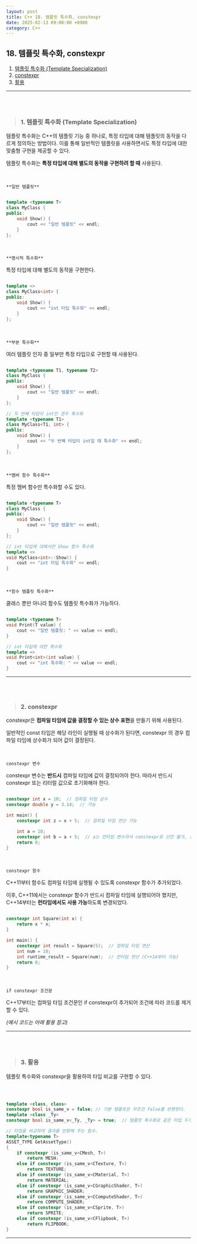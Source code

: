 ```yaml
---
layout: post
title: C++ 18. 템플릿 특수화, constexpr
date: 2025-02-13 09:00:00 +0900
category: C++
---
```


## 18. 템플릿 특수화, constexpr

1. [템플릿 특수화 (Template Specialization)](#1-템플릿-특수화-template-specialization)
2. [constexpr](#2-constexpr)
3. [활용](#3-활용)

---

<br><br>

>### 1. 템플릿 특수화 (Template Specialization)

템플릿 특수화는 C++의 템플릿 기능 중 하나로, 특정 타입에 대해 템플릿의 동작을 다르게 정의하는 방법이다. 이를 통해 일반적인 템플릿을 사용하면서도 특정 타입에 대한 맞춤형 구현을 제공할 수 있다.

템플릿 특수화는 **특정 타입에 대해 별도의 동작을 구현하려 할 때** 사용된다.

<br>

    **일반 템플릿**

```cpp

template <typename T>
class MyClass {
public:
    void Show() {
        cout << "일반 템플릿" << endl;
    }
};

```

<br>

    **명시적 특수화**

특정 타입에 대해 별도의 동작을 구현한다.

```cpp

template <>
class MyClass<int> {
public:
    void Show() {
        cout << "int 타입 특수화" << endl;
    }
};

```

<br>

    **부분 특수화**

여러 템플릿 인자 중 일부만 특정 타입으로 구현할 때 사용된다.

```cpp

template <typename T1, typename T2>
class MyClass {
public:
    void Show() {
        cout << "일반 템플릿" << endl;
    }
};

// 두 번째 타입이 int인 경우 특수화
template <typename T1>
class MyClass<T1, int> {
public:
    void Show() {
        cout << "두 번째 타입이 int일 때 특수화" << endl;
    }
};

```

<br>

    **멤버 함수 특수화**

특정 멤버 함수만 특수화할 수도 있다.

```cpp

template <typename T>
class MyClass {
public:
    void Show() {
        cout << "일반 템플릿" << endl;
    }
};

// int 타입에 대해서만 Show 함수 특수화
template <>
void MyClass<int>::Show() {
    cout << "int 타입 특수화" << endl;
}

```

<br>

    **함수 템플릿 특수화**

클래스 뿐만 아니라 함수도 템플릿 특수화가 가능하다.

```cpp

template <typename T>
void Print(T value) {
    cout << "일반 템플릿: " << value << endl;
}

// int 타입에 대한 특수화
template <>
void Print<int>(int value) {
    cout << "int 특수화: " << value << endl;
}

```

---

<br><br>

>### 2. constexpr

constexpr은 **컴파일 타임에 값을 결정할 수 있는 상수 표현**을 만들기 위해 사용된다.

일반적인 const 타입은 해당 라인이 실행될 때 상수화가 된다면, constexpr 의 경우 컴파일 타임에 상수화가 되어 값이 결정된다.

<br>

    constexpr 변수

constexpr 변수는 **반드시** 컴파일 타임에 값이 결정되어야 한다. 따라서 반드시 constexpr 또는 리터럴 값으로 초기화해야 한다.

```cpp

constexpr int x = 10;  // 컴파일 타임 상수
constexpr double y = 3.14;  // 가능

int main() {
    constexpr int z = x + 5;  // 컴파일 타임 연산 가능

    int a = 10;
    constexpr int b = a + 5;  // a는 런타임 변수라서 constexpr로 선언 불가, 컴파일 에러
    return 0;
}

```

<br>

    constexpr 함수

C++11부터 함수도 컴파일 타임에 실행될 수 있도록 constexpr 함수가 추가되었다.

이후, C++11에서는 constexpr 함수가 반드시 컴파일 타임에 실행되어야 했지만, C++14부터는 **런타임에서도 사용 가능**하도록 변경되었다.

```cpp

constexpr int Square(int x) {
    return x * x;
}

int main() {
    constexpr int result = Square(5);  // 컴파일 타임 연산
    int num = 10;
    int runtime_result = Square(num);  // 런타임 연산 (C++14부터 가능)
    return 0;
}

```

<br>

    if constexpr 조건문

C++17부터는 컴파일 타임 조건문인 if constexpr이 추가되어 조건에 따라 코드를 제거할 수 있다.

*(예시 코드는 아래 활용 참고)*


---

<br><br>

>### 3. 활용

템플릿 특수화와 constexpr을 활용하여 타입 비교를 구현할 수 있다.

<br>

```cpp

template <class, class>
constexpr bool is_same_v = false; // 기본 템플릿은 무조건 false를 반환한다.
template <class _Ty>
constexpr bool is_same_v<_Ty, _Ty> = true;  // 템플릿 특수화로 같은 타입 두개가 입력되었을 때 true를 반환하도록 한다.

// 타입을 비교하여 결과를 반환해 주는 함수.
template<typename T>
ASSET_TYPE GetAssetType()
{
	if constexpr (is_same_v<CMesh, T>)
		return MESH;
	else if constexpr (is_same_v<CTexture, T>)
		return TEXTURE;
	else if constexpr (is_same_v<CMaterial, T>)
		return MATERIAL;
	else if constexpr (is_same_v<CGraphicShader, T>)
		return GRAPHIC_SHADER;
	else if constexpr (is_same_v<CComputeShader, T>)
		return COMPUTE_SHADER;
	else if constexpr (is_same_v<CSprite, T>)
		return SPRITE;
	else if constexpr (is_same_v<CFlipbook, T>)
		return FLIPBOOK;
}

```

---